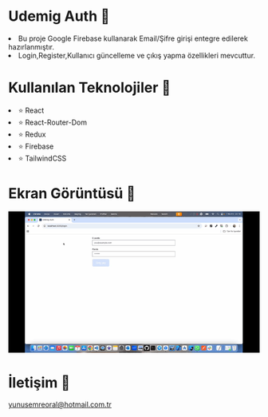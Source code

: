 # Udemig Auth 🔐

<li>Bu proje Google Firebase kullanarak Email/Şifre girişi entegre edilerek hazırlanmıştır.</li>
<li>Login,Register,Kullanıcı güncelleme ve çıkış yapma özellikleri mevcuttur.</li>

# Kullanılan Teknolojiler 🎨

<li>⭐ React</li>
<li>⭐ React-Router-Dom</li>
<li>⭐ Redux</li>
<li>⭐ Firebase</li>
<li>⭐ TailwindCSS</li>

# Ekran Görüntüsü 🎥
<img src="https://raw.githubusercontent.com/yunusemreoral/Udemig-Auth/main/udemig-auth.gif" width="auto">     

# İletişim 📩
yunusemreoral@hotmail.com.tr
